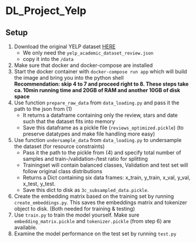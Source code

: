 # DL_Project_Yelp

## Setup
1. Download the original YELP dataset [HERE](https://www.yelp.com/dataset)
    - We only need the `yelp_academic_dataset_review.json`
    - copy it into the `/data`
2. Make sure that docker and docker-compose are installed
3. Start the docker container with `docker-compose run app` which will build the image and bring you into the python shell  
    **Recommendation: skip 4 to 7 and proceed right to 8. These steps take ca. 10min running time and 20GB of RAM and another 10GB of disk space**
4. Use function `prepare_raw_data` from `data_loading.py` and pass it the path to the json from (1)
    - It returns a dataframe containing only the review, stars and date such that the dataset fits into memory
    - Save this dataframe as a pickle file (`reviews_optimized.pickle`) (to preserve datatypes and make file handling more easy)
5. Use function `undersample_data` from `data_loading.py` to undersample the dataset (for resource constraints)
    - Pass it the path to the pickle from (4) and specify total number of samples and train-/validation-/test ratio for splitting
    - Trainingset will contain balanced classes, Validation and test set will follow original class distributions
    - Returns a Dict containing six data frames: x_train, y_train, x_val, y_val, x_test, y_test.
    - Save this dict to disk as `3c_subsampled_data.pickle`.   
6. Create the embedding matrix based on the training set by running `create_embeddings.py`. 
This saves the embeddings matrix and tokenizer object to disk. (Both needed for training & testing)
7. Use `train.py` to train the model yourself. Make sure `embedding_matrix.pickle` and `tokenizer.pickle` (from step 6) are available.
8. Examine the model performance on the test set by running `test.py`

